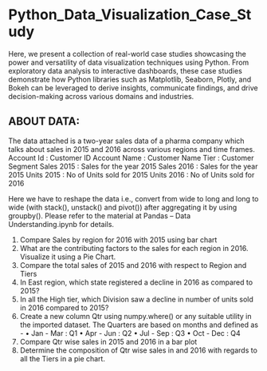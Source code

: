 # Python_Data_Visualization_Case_Study

Here, we present a collection of real-world case studies showcasing the power and versatility of data visualization techniques using Python. From exploratory data analysis to interactive dashboards, these case studies demonstrate how Python libraries such as Matplotlib, Seaborn, Plotly, and Bokeh can be leveraged to derive insights, communicate findings, and drive decision-making across various domains and industries.

## ABOUT DATA: 
The data attached is a two-year sales data of a pharma company which talks about sales in 2015 and 2016 across various regions and time frames. Account Id : Customer ID Account Name : Customer Name Tier : Customer Segment Sales 2015 : Sales for the year 2015 Sales 2016 : Sales for the year 2015 Units 2015 : No of Units sold for 2015 Units 2016 : No of Units sold for 2016

Here we have to reshape the data i.e., convert from wide to long and long to wide (with stack(), unstack() and pivot()) after aggregating it by using groupby(). Please refer to the material at Pandas – Data Understanding.ipynb for details.

1.	Compare Sales by region for 2016 with 2015 using bar chart
2.	What are the contributing factors to the sales for each region in 2016. Visualize it using a Pie Chart.
3.	Compare the total sales of 2015 and 2016 with respect to Region and Tiers
4.	In East region, which state registered a decline in 2016 as compared to 2015?
5.	In all the High tier, which Division saw a decline in number of units sold in 2016 compared to 2015?
6.	Create a new column Qtr using numpy.where() or any suitable utility in the imported dataset. The Quarters are based on months and defined as - • Jan - Mar : Q1 • Apr - Jun : Q2 • Jul - Sep : Q3 • Oct - Dec : Q4
7.	Compare Qtr wise sales in 2015 and 2016 in a bar plot
8.	Determine the composition of Qtr wise sales in and 2016 with regards to all the Tiers in a pie chart.

